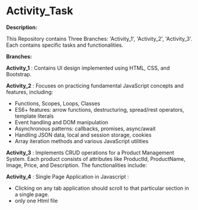 # Activity_Task

**Description:**

This Repository contains Three Branches: 'Activity_1', 'Activity_2', 'Activity_3'. Each  contains specific tasks and functionalities.

**Branches:**

**Activity_1**  : Contains UI design implemented using HTML, CSS, and Bootstrap.

**Activity_2** : Focuses on practicing fundamental JavaScript concepts and features, including:
- Functions, Scopes, Loops, Classes
- ES6+ features: arrow functions, destructuring, spread/rest operators, template literals
- Event handling and DOM manipulation
- Asynchronous patterns: callbacks, promises, async/await
- Handling JSON data, local and session storage, cookies
- Array iteration methods and various JavaScript utilities

**Activity_3** : Implements CRUD operations for a Product Management System. Each product consists of attributes like ProductId, ProductName, Image, Price, and Description. The functionalities include:

**Activity_4** : Single Page Application in Javascript : 
- Clicking on any tab application should scroll to that particular section in a single page.
-  only  one Html file 
